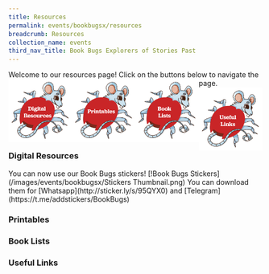 ```yaml
---
title: Resources
permalink: events/bookbugsx/resources
breadcrumb: Resources
collection_name: events
third_nav_title: Book Bugs Explorers of Stories Past
---
```


Welcome to our resources page! Click on the buttons below to navigate the page.
[<img src="/images/events/bookbugsx/Resources_Digital.png" alt="Digital Resources" style="width: 25%" align="left">](#id1)[<img src="/images/events/bookbugsx/Resources_Printables.png" alt="Printables" style="width: 25%" align="left">](#id2)[<img src="/images/events/bookbugsx/Resources_Book Lists.png" alt="Book Lists" style="width: 25%" align="left">](#id3)[<img src="/images/events/bookbugsx/Resources_Links.png" alt="Useful Links" style="width: 25%" align="left">](#id4)

<h3><a name="id1">Digital Resources</a></h3>
You can now use our Book Bugs stickers!
[!Book Bugs Stickers](/images/events/bookbugsx/Stickers Thumbnail.png)
You can download them for [Whatsapp](http://sticker.ly/s/95QYX0) and [Telegram](https://t.me/addstickers/BookBugs)


<h3><a name="id2">Printables</a></h3>
  

<h3><a name="id3">Book Lists</a></h3>

<h3><a name="id4">Useful Links</a></h3>
